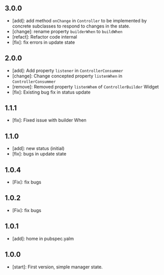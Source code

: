 ## 3.0.0
- [add]: add method ```onChange``` in ```Controller``` to be implemented 
by concrete subclasses to respond to changes in the state.
- [change]: rename property ```builderWhen``` to ```buildWhen```
- [refact]: Refactor code internal
- [fix]: fix errors in update state
## 2.0.0
 - [add]: Add property ```listener``` in ```ControllerConsummer```
 - [change]: Change concepted property ```listenWhen``` in ```ControllerConsummer```
 - [remove]: Removed property ```listenWhem``` of ```ControllerBuilder``` Widget
 - [fix]: Existing bug fix in status update
## 1.1.1
 - [fix]: Fixed issue with builder When
## 1.1.0
 - [add]: new status (initial)
 - [fix]: bugs in update state
## 1.0.4
 - [Fix]: fix bugs
## 1.0.2
 - [Fix]: fix bugs
## 1.0.1
 - [add]: home in pubspec.yalm
## 1.0.0
  - [start]: First version, simple manager state.
